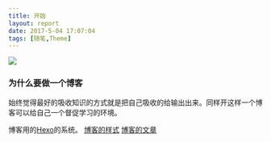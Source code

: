 ```yaml
---
title: 开始
layout: report
date: 2017-5-04 17:07:04
tags: [随笔,Theme]
---
```


![](http://of6m03mmi.bkt.clouddn.com/post_16_12_04_journey.jpg)
<!--more-->
### 为什么要做一个博客


始终觉得最好的吸收知识的方式就是把自己吸收的给输出出来。同样开这样一个博客可以给自己一个督促学习的环境。

博客用的[Hexo](http://www.hexo.io)的系统。
[博客的样式](https://github.com/tutulyy/nut_watcher)  [博客的文章](https://github.com/tutulyy/lyy_blog) 
